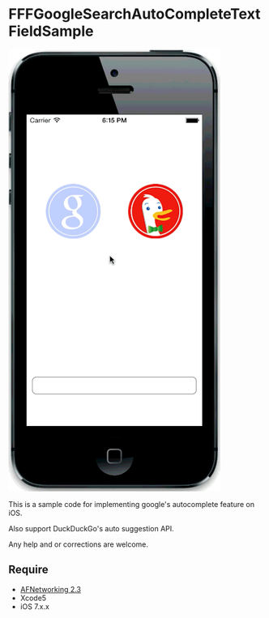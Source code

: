 # FFFGoogleSearchAutoCompleteTextFieldSample

![Preview](https://raw.githubusercontent.com/ShingoFukuyama/FFFGoogleSearchAutoCompleteTextFieldSample/master/ss.gif)

This is a sample code for implementing google's autocomplete feature on iOS.

Also support DuckDuckGo's auto suggestion API.

Any help and or corrections are welcome.

## Require
* [AFNetworking 2.3](https://github.com/AFNetworking/AFNetworking)
* Xcode5
* iOS 7.x.x

